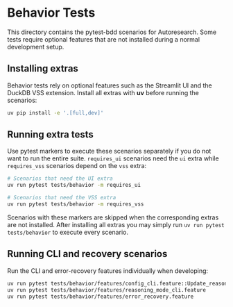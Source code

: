 # Behavior Tests

This directory contains the pytest-bdd scenarios for Autoresearch. Some tests
require optional features that are not installed during a normal development
setup.

## Installing extras

Behavior tests rely on optional features such as the Streamlit UI and the DuckDB
VSS extension. Install all extras with **uv** before running the scenarios:

```bash
uv pip install -e '.[full,dev]'
```

## Running extra tests

Use pytest markers to execute these scenarios separately if you do not want to
run the entire suite. `requires_ui` scenarios need the `ui` extra while
`requires_vss` scenarios depend on the `vss` extra:

```bash
# Scenarios that need the UI extra
uv run pytest tests/behavior -m requires_ui

# Scenarios that need the VSS extra
uv run pytest tests/behavior -m requires_vss
```

Scenarios with these markers are skipped when the corresponding extras are not
installed. After installing all extras you may simply run `uv run pytest tests/behavior`
to execute every scenario.


## Running CLI and recovery scenarios

Run the CLI and error-recovery features individually when developing:

```bash
uv run pytest tests/behavior/features/config_cli.feature::Update_reasoning_configuration
uv run pytest tests/behavior/features/reasoning_mode_cli.feature
uv run pytest tests/behavior/features/error_recovery.feature
```
